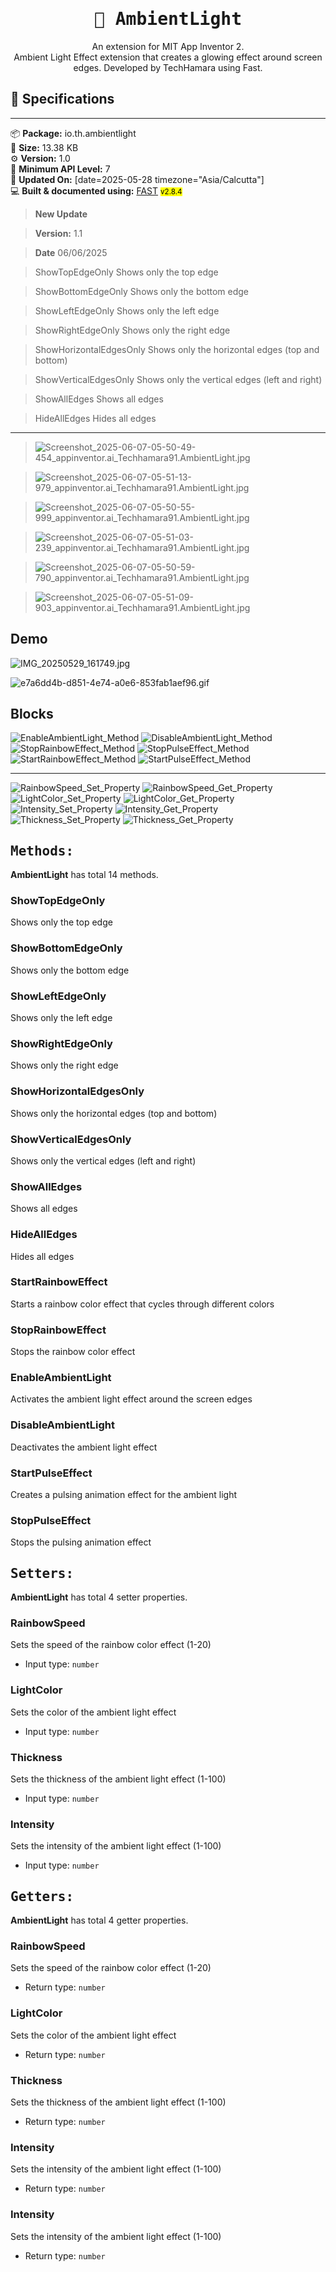 <div align="center">
<h1><kbd>🧩 AmbientLight</kbd></h1>
An extension for MIT App Inventor 2.<br>
Ambient Light Effect extension that creates a glowing effect around screen edges. Developed by TechHamara using Fast.
</div>

## 📝 Specifications
* **
📦 **Package:** io.th.ambientlight<br>
💾 **Size:** 13.38 KB<br>
⚙️ **Version:** 1.0<br>
📱 **Minimum API Level:** 7<br>
📅 **Updated On:** [date=2025-05-28 timezone="Asia/Calcutta"]<br>
💻 **Built & documented using:** [FAST](https://community.appinventor.mit.edu/t/fast-an-efficient-way-to-build-extensions/129103?u=jewel) <small><mark>v2.8.4</mark></small>
<br>

>**New Update** 

> **Version:** 1.1

>**Date** 06/06/2025

>ShowTopEdgeOnly
Shows only the top edge

>ShowBottomEdgeOnly
Shows only the bottom edge

>ShowLeftEdgeOnly
Shows only the left edge

> ShowRightEdgeOnly
Shows only the right edge

>ShowHorizontalEdgesOnly
Shows only the horizontal edges (top and bottom)

>ShowVerticalEdgesOnly
Shows only the vertical edges (left and right)

> ShowAllEdges
Shows all edges

> HideAllEdges
Hides all edges

-----

>![Screenshot_2025-06-07-05-50-49-454_appinventor.ai_Techhamara91.AmbientLight.jpg](https://github.com/user-attachments/assets/ec1dfe20-238b-48b6-8997-4c46900bfb6a)

>![Screenshot_2025-06-07-05-51-13-979_appinventor.ai_Techhamara91.AmbientLight.jpg](https://github.com/user-attachments/assets/7e1dfc65-6415-4242-86d9-168feac77829)

>![Screenshot_2025-06-07-05-50-55-999_appinventor.ai_Techhamara91.AmbientLight.jpg](https://github.com/user-attachments/assets/f3b06de1-da2f-490b-9c08-33a66f3da0c5)

>![Screenshot_2025-06-07-05-51-03-239_appinventor.ai_Techhamara91.AmbientLight.jpg](https://github.com/user-attachments/assets/0f22d56f-bf89-407c-9b64-5502b8b2a25f)

>![Screenshot_2025-06-07-05-50-59-790_appinventor.ai_Techhamara91.AmbientLight.jpg](https://github.com/user-attachments/assets/37539ed3-1183-4dc0-9a11-508228f7227f)

>![Screenshot_2025-06-07-05-51-09-903_appinventor.ai_Techhamara91.AmbientLight.jpg](https://github.com/user-attachments/assets/d3bd73f6-41a6-4adf-9f31-d61c38576e44)


## Demo

![IMG_20250529_161749.jpg](https://github.com/user-attachments/assets/9d37e316-44e1-4083-bb4d-c57ea183062f)

![e7a6dd4b-d851-4e74-a0e6-853fab1aef96.gif](https://github.com/user-attachments/assets/7c727b68-eea7-491b-b38c-88498df26bc6)


## Blocks

![EnableAmbientLight_Method](https://github.com/user-attachments/assets/14fa3627-65e1-4c38-b136-47e8137c448c)
![DisableAmbientLight_Method](https://github.com/user-attachments/assets/ed03aa58-996f-4e84-be8a-3c187582d25f)
![StopRainbowEffect_Method](https://github.com/user-attachments/assets/d25555c6-d694-4a3e-a9a7-b072a2d262e8)
![StopPulseEffect_Method](https://github.com/user-attachments/assets/53ba4c40-b8bd-4186-b7b2-953bc226d525)
![StartRainbowEffect_Method](https://github.com/user-attachments/assets/c1fcb765-80da-4484-b3a6-bd3999e23d01)
![StartPulseEffect_Method](https://github.com/user-attachments/assets/43da6e28-748b-4d13-84c5-6ff2a6c91065)

-----

![RainbowSpeed_Set_Property](https://github.com/user-attachments/assets/5cb1ccbe-6d16-4270-8b1d-261751f6f866)
![RainbowSpeed_Get_Property](https://github.com/user-attachments/assets/67491d83-f756-40df-b7ca-7fa64ed0d8d1)
![LightColor_Set_Property](https://github.com/user-attachments/assets/8e864d3a-1941-443a-a5b5-7cfe7f3f9329)
![LightColor_Get_Property](https://github.com/user-attachments/assets/bfda9434-0ed6-46b9-bda3-8ff3b99e92a0)
![Intensity_Set_Property](https://github.com/user-attachments/assets/519b2993-69ed-43f2-8e93-866c8edafc0a)
![Intensity_Get_Property](https://github.com/user-attachments/assets/b8bbfea8-2b5e-4285-91a0-7799046aac37)
![Thickness_Set_Property](https://github.com/user-attachments/assets/f03957f5-6831-408b-a1bd-b439387d0192)
![Thickness_Get_Property](https://github.com/user-attachments/assets/6182c216-1014-4555-b3c1-7dfc6e431f5a)


## <kbd>Methods:</kbd>
**AmbientLight** has total 14 methods.

### ShowTopEdgeOnly
Shows only the top edge

### ShowBottomEdgeOnly
Shows only the bottom edge

### ShowLeftEdgeOnly
Shows only the left edge

### ShowRightEdgeOnly
Shows only the right edge

### ShowHorizontalEdgesOnly
Shows only the horizontal edges (top and bottom)

### ShowVerticalEdgesOnly
Shows only the vertical edges (left and right)

### ShowAllEdges
Shows all edges

### HideAllEdges
Hides all edges

### StartRainbowEffect
Starts a rainbow color effect that cycles through different colors

### StopRainbowEffect
Stops the rainbow color effect

### EnableAmbientLight
Activates the ambient light effect around the screen edges

### DisableAmbientLight
Deactivates the ambient light effect

### StartPulseEffect
Creates a pulsing animation effect for the ambient light

### StopPulseEffect
Stops the pulsing animation effect

## <kbd>Setters:</kbd>
**AmbientLight** has total 4 setter properties.

### RainbowSpeed
Sets the speed of the rainbow color effect (1-20)

* Input type: `number`

### LightColor
Sets the color of the ambient light effect

* Input type: `number`

### Thickness
Sets the thickness of the ambient light effect (1-100)

* Input type: `number`

### Intensity
Sets the intensity of the ambient light effect (1-100)

* Input type: `number`

## <kbd>Getters:</kbd>
**AmbientLight** has total 4 getter properties.

### RainbowSpeed
Sets the speed of the rainbow color effect (1-20)

* Return type: `number`

### LightColor
Sets the color of the ambient light effect

* Return type: `number`

### Thickness
Sets the thickness of the ambient light effect (1-100)

* Return type: `number`

### Intensity
Sets the intensity of the ambient light effect (1-100)

* Return type: `number`



### Intensity
Sets the intensity of the ambient light effect (1-100)

* Return type: `number`

